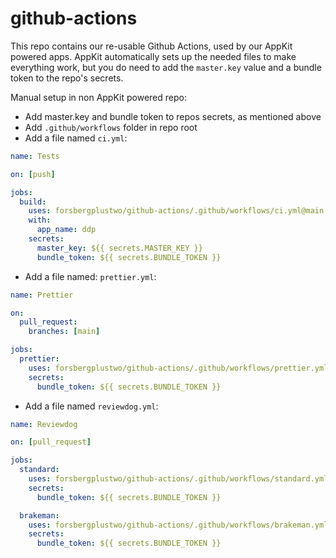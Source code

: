 # github-actions

This repo contains our re-usable Github Actions, used by our AppKit powered apps. AppKit automatically sets up the needed files to make everything work, but you do need to add the `master.key` value and a bundle token to the repo's secrets.

Manual setup in non AppKit powered repo:
- Add master.key and bundle token to repos secrets, as mentioned above
- Add `.github/workflows` folder in repo root
- Add a file named `ci.yml`:

```yaml
name: Tests

on: [push]

jobs:
  build:
    uses: forsbergplustwo/github-actions/.github/workflows/ci.yml@main
    with:
      app_name: ddp
    secrets:
      master_key: ${{ secrets.MASTER_KEY }}
      bundle_token: ${{ secrets.BUNDLE_TOKEN }}

```

- Add a file named: `prettier.yml`:

```yaml
name: Prettier

on:
  pull_request:
    branches: [main]

jobs:
  prettier:
    uses: forsbergplustwo/github-actions/.github/workflows/prettier.yml@main
    secrets:
      bundle_token: ${{ secrets.BUNDLE_TOKEN }}
```

- Add a file named `reviewdog.yml`:

```yaml
name: Reviewdog

on: [pull_request]

jobs:
  standard:
    uses: forsbergplustwo/github-actions/.github/workflows/standard.yml@main
    secrets:
      bundle_token: ${{ secrets.BUNDLE_TOKEN }}

  brakeman:
    uses: forsbergplustwo/github-actions/.github/workflows/brakeman.yml@main
    secrets:
      bundle_token: ${{ secrets.BUNDLE_TOKEN }}
```
